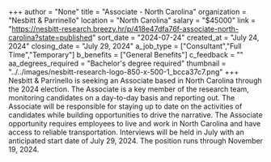 +++
author = "None"
title = "Associate - North Carolina"
organization = "Nesbitt & Parrinello"
location = "North Carolina"
salary = "$45000"
link = "https://nesbitt-research.breezy.hr/p/418e47dfa76f-associate-north-carolina?state=published"
sort_date = "2024-07-24"
created_at = "July 24, 2024"
closing_date = "July 29, 2024"
a_job_type = ["Consultant","Full Time","Temporary"]
b_benefits = ["General Benefits"]
c_feedback = ""
aa_degrees_required = "Bachelor's degree required"
thumbnail = "../../images/nesbitt-research-logo-850-x-500-1_bcca37c7.png"
+++
Nesbitt & Parrinello is seeking an Associate based in North Carolina through the 2024 election. The Associate is a key member of the research team, monitoring candidates on a day-to-day basis and reporting out. The Associate will be responsible for staying up to date on the activities of candidates while building opportunities to drive the narrative. The Associate opportunity requires employees to live and work in North Carolina and have access to reliable transportation. Interviews will be held in July with an anticipated start date of July 29, 2024. The position runs through November 19, 2024.